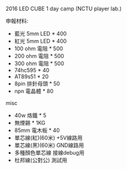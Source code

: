 2016 LED CUBE 1 day camp (NCTU player lab.)

申報材料:
- 藍光 5mm LED     * 400
- 紅光 5mm LED     * 400
- 100 ohm 電阻     * 500
- 200 ohm 電阻     * 500
- 300 ohm 電阻     * 500
- 74hc595          * 40
- AT89s51          * 20
- 8pin 排針母頭    * 50  
- npn 電晶體       * 80

misc
- 40w 烙鐵          * 5 
- 無煙錫            * 1KG
- 85mm 電木板       * 40
- 單芯線(紅)(60米)  +5V線路用  
- 單芯線(黑)(60米)  GND線路用
- 多種顏色單芯線    接線debug用
- 杜邦線(公對公)    測試用

